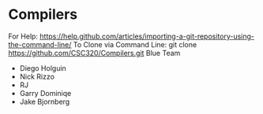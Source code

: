 # Compilers
For Help: https://help.github.com/articles/importing-a-git-repository-using-the-command-line/
To Clone via Command Line: git clone https://github.com/CSC320/Compilers.git
Blue Team
- Diego Holguin
- Nick Rizzo
- RJ
- Garry Dominiqe
- Jake Bjornberg

